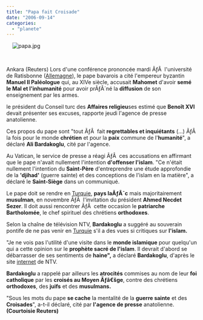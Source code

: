 ```yaml
---
title: "Papa fait Croisade"
date: "2006-09-14"
categories: 
  - "planete"
---
```


    ![papa.jpg](/uploads/2006/09/papa.jpg)

  

Ankara (Reuters) Lors d'une conférence prononcée mardi ÃƒÂ  l'université de Ratisbonne ([Allemagne](http://fr.fc.yahoo.com/a/allemagne.html)), le pape bavarois a cité l'empereur byzantin **Manuel II Paléologue** qui, au XIVe siècle, accusait **Mahomet** d'avoir **semé le Mal et l'inhumanité** pour avoir prÃƒÂ´né la **diffusion** de son enseignement par les armes.

le président du Conseil turc des **Affaires religieu**ses estimé que **Benoît XVI** devait présenter ses excuses, rapporte jeudi l'agence de presse anatolienne.

Ces propos du pape sont "tout ÃƒÂ  fait **regrettables et inquiétants** (...) ÃƒÂ  la fois pour le monde **chrétien** et pour la **paix** commune de l'**humanité**", a déclaré **Ali Bardakoglu**, cité par l'agence.

Au Vatican, le service de presse a réagi ÃƒÂ  ces accusations en affirmant que le pape n'avait nullement l'intention **d'offenser l'islam**. "Ce n'était nullement l'intention du **Saint-Père** d'entreprendre une étude approfondie de la **'djihad'** (guerre sainte) et des conceptions de l'islam en la matière", a déclaré le **Saint-Siège** dans un communiqué.

Le pape doit se rendre en [Turquie](http://fr.fc.yahoo.com/t/turquie.html), **pays laÃƒÂ¯c** mais majoritairement **musulman**, en novembre ÃƒÂ  l'invitation du président **Ahmed Necdet Sezer**. Il doit aussi rencontrer ÃƒÂ  cette occasion le **patriarche Bartholomée**, le chef spirituel des chrétiens **orthodoxes**.

Selon la chaîne de télévision NTV, **Bardakoglu** a suggéré au souverain pontife de ne pas venir en [Turquie](http://fr.fc.yahoo.com/t/turquie.html) s'il a des vues si critiques sur **l'islam.**

"Je ne vois pas l'utilité d'une visite dans le **monde islamique** pour quelqu'un qui a cette opinion sur le **prophète sacré de l'islam**. Il devrait d'abord se débarrasser de ses sentiments de **haine",** a déclaré **Bardakoglu**, d'après le site [internet](http://fr.fc.yahoo.com/i/internet.html) de NTV.

**Bardakoglu** a rappelé par ailleurs les **atrocités** commises au nom de leur **foi catholique** par les **croisés au Moyen Ãƒâ€šge**, contre des chrétiens **orthodoxes**, des **juifs** et des **musulmans.**

"Sous les mots du pape **se cache** la mentalité de la **guerre sainte** et des **Croisades**", a-t-il déclaré, cité par **l'agence de presse** anatolienne. **(Courtoisie Reuters)**

